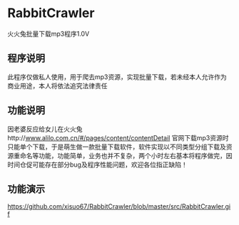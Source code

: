 # RabbitCrawler
火火兔批量下载mp3程序1.0V
## 程序说明
此程序仅做私人使用，用于爬去mp3资源，实现批量下载，若未经本人允许作为商业用途，本人将依法追究法律责任
## 功能说明
因老婆反应给女儿在火火兔http://www.alilo.com.cn/#/pages/content/contentDetail 官网下载mp3资源时只能单个下载，于是萌生做一款批量下载软件，软件实现以不同类型分组下载及资源重命名等功能，功能简单，业务也并不复杂，两个小时左右基本将程序做完，因时间仓促可能存在部分bug及程序性能问题，欢迎各位指正缺陷！
## 功能演示
https://github.com/xisuo67/RabbitCrawler/blob/master/src/RabbitCrawler.gif

